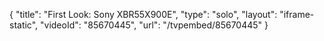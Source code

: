 {
    "title": "First Look: Sony XBR55X900E",
    "type": "solo",
    "layout": "iframe-static",
    "videoId": "85670445",
    "url": "\/tvpembed\/85670445"
}